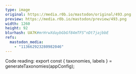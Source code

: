```yaml
---
type: image
original: https://media.r0b.io/mastodon/original/493.png
preview: https://media.r0b.io/mastodon/preview/493.png
width: 1260
height: 92
blurhash: UA7K#mrHrwXdaybGbGf84mTFS^nDt7jajbbE
refs:
  mastodon_media:
    - "113662923280982046"
---
```


Code reading: export const { taxonomies, labels } = generateTaxonomies(appConfig);
